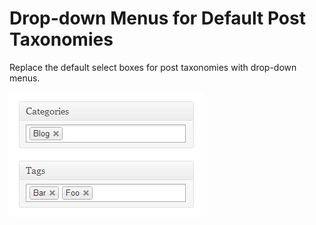 # Drop-down Menus for Default Post Taxonomies

Replace the default select boxes for post taxonomies with drop-down menus.

![](assets/images/screenshot.png?raw=true)